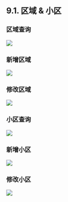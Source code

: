 ## 9.1. 区域 & 小区

### 区域查询

![](http://static.toughcloud.net/toughsms/tc_20181130132308_16.png)


### 新增区域

![](http://static.toughcloud.net/toughsms/tc_20181130132348_17.png)

### 修改区域

![](http://static.toughcloud.net/toughsms/tc_20181130132417_18.png)

### 小区查询

![](http://static.toughcloud.net/toughsms/tc_20181130132447_19.png)

### 新增小区

![](http://static.toughcloud.net/toughsms/tc_20181130132509_20.png)

### 修改小区

![](http://static.toughcloud.net/toughsms/tc_20181130132535_21.png)